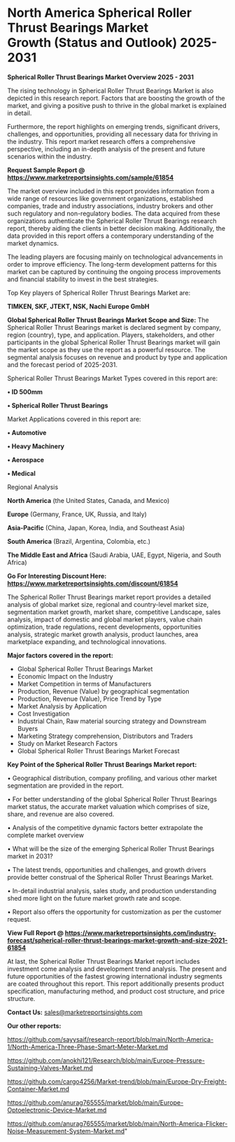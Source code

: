  # North America Spherical Roller Thrust Bearings Market Growth (Status and Outlook) 2025-2031

<Strong> Spherical Roller Thrust Bearings Market Overview 2025 - 2031</strong>

The rising technology in Spherical Roller Thrust Bearings Market is also depicted in this research report. Factors that are boosting the growth of the market, and giving a positive push to thrive in the global market is explained in detail.

Furthermore, the report highlights on emerging trends, significant drivers, challenges, and opportunities, providing all necessary data for thriving in the industry. This report market research offers a comprehensive perspective, including an in-depth analysis of the present and future scenarios within the industry.

<strong>Request Sample Report @ <a href=https://www.marketreportsinsights.com/sample/61854>https://www.marketreportsinsights.com/sample/61854</a></strong>

The market overview included in this report provides information from a wide range of resources like government organizations, established companies, trade and industry associations, industry brokers and other such regulatory and non-regulatory bodies. The data acquired from these organizations authenticate the Spherical Roller Thrust Bearings research report, thereby aiding the clients in better decision making. Additionally, the data provided in this report offers a contemporary understanding of the market dynamics.

The leading players are focusing mainly on technological advancements in order to improve efficiency. The long-term development patterns for this market can be captured by continuing the ongoing process improvements and financial stability to invest in the best strategies.

Top Key players of Spherical Roller Thrust Bearings Market are:

<strong>TIMKEN, SKF, JTEKT, NSK, Nachi Europe GmbH</strong>

<strong><b>Global Spherical Roller Thrust Bearings Market Scope and Size:</b></strong>
The Spherical Roller Thrust Bearings market is declared segment by company, region (country), type, and application. Players, stakeholders, and other participants in the global Spherical Roller Thrust Bearings market will gain the market scope as they use the report as a powerful resource. The segmental analysis focuses on revenue and product by type and application and the forecast period of 2025-2031.

Spherical Roller Thrust Bearings Market Types covered in this report are:

<strong>• ID 500mm

• Spherical Roller Thrust Bearings</strong>

Market Applications covered in this report are:

<strong>• Automotive

• Heavy Machinery

• Aerospace

• Medical</strong> 

Regional Analysis

<strong>North America</strong> (the United States, Canada, and Mexico)

<strong>Europe</strong> (Germany, France, UK, Russia, and Italy)

<strong>Asia-Pacific</strong> (China, Japan, Korea, India, and Southeast Asia)

<strong>South America</strong> (Brazil, Argentina, Colombia, etc.)

<strong>The Middle East and Africa</strong> (Saudi Arabia, UAE, Egypt, Nigeria, and South Africa)

<strong>Go For Interesting Discount Here: <a href=https://www.marketreportsinsights.com/discount/61854>https://www.marketreportsinsights.com/discount/61854</a></strong>

The Spherical Roller Thrust Bearings market report provides a detailed analysis of global market size, regional and country-level market size, segmentation market growth, market share, competitive Landscape, sales analysis, impact of domestic and global market players, value chain optimization, trade regulations, recent developments, opportunities analysis, strategic market growth analysis, product launches, area marketplace expanding, and technological innovations.

<strong><b>Major factors covered in the report:</b></strong>
<ul>
  <li>Global Spherical Roller Thrust Bearings Market </li>
  <li>Economic Impact on the Industry</li>
  <li>Market Competition in terms of Manufacturers</li>
  <li>Production, Revenue (Value) by geographical segmentation</li>
  <li>Production, Revenue (Value), Price Trend by Type</li>
  <li>Market Analysis by Application</li>
  <li>Cost Investigation</li>
  <li>Industrial Chain, Raw material sourcing strategy and Downstream Buyers</li>
  <li>Marketing Strategy comprehension, Distributors and Traders</li>
  <li>Study on Market Research Factors</li>
  <li>Global Spherical Roller Thrust Bearings Market Forecast</li>
</ul>

<strong><b>Key Point of the Spherical Roller Thrust Bearings Market report:</b></strong>

• Geographical distribution, company profiling, and various other market segmentation are provided in the report.

• For better understanding of the global Spherical Roller Thrust Bearings market status, the accurate market valuation which comprises of size, share, and revenue are also covered.

• Analysis of the competitive dynamic factors better extrapolate the complete market overview

• What will be the size of the emerging Spherical Roller Thrust Bearings market in 2031?

• The latest trends, opportunities and challenges, and growth drivers provide better construal of the Spherical Roller Thrust Bearings Market.

• In-detail industrial analysis, sales study, and production understanding shed more light on the future market growth rate and scope.

• Report also offers the opportunity for customization as per the customer request.

<strong><b>View Full Report @ <a href=https://www.marketreportsinsights.com/industry-forecast/spherical-roller-thrust-bearings-market-growth-and-size-2021-61854>https://www.marketreportsinsights.com/industry-forecast/spherical-roller-thrust-bearings-market-growth-and-size-2021-61854</a></b></strong>


At last, the Spherical Roller Thrust Bearings Market report includes investment come analysis and development trend analysis. The present and future opportunities of the fastest growing international industry segments are coated throughout this report. This report additionally presents product specification, manufacturing method, and product cost structure, and price structure.

<strong>Contact Us:</strong>
sales@marketreportsinsights.com

<strong>Our other reports:</strong>

<a href=https://github.com/sayysaif/research-report/blob/main/North-America-1/North-America-Three-Phase-Smart-Meter-Market.md>https://github.com/sayysaif/research-report/blob/main/North-America-1/North-America-Three-Phase-Smart-Meter-Market.md</a>

<a href=https://github.com/anokhi121/Research/blob/main/Europe-Pressure-Sustaining-Valves-Market.md>https://github.com/anokhi121/Research/blob/main/Europe-Pressure-Sustaining-Valves-Market.md</a>

<a href=https://github.com/cargo4256/Market-trend/blob/main/Europe-Dry-Freight-Container-Market.md>https://github.com/cargo4256/Market-trend/blob/main/Europe-Dry-Freight-Container-Market.md</a>

<a href=https://github.com/anurag765555/market/blob/main/Europe-Optoelectronic-Device-Market.md>https://github.com/anurag765555/market/blob/main/Europe-Optoelectronic-Device-Market.md</a>

<a href=https://github.com/anurag765555/market/blob/main/North-America-Flicker-Noise-Measurement-System-Market.md>https://github.com/anurag765555/market/blob/main/North-America-Flicker-Noise-Measurement-System-Market.md</a>"
